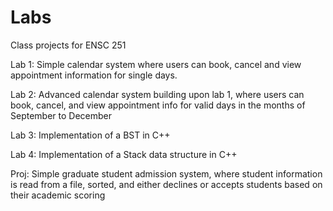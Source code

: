 # Labs
Class projects for ENSC 251

Lab 1: Simple calendar system where users can book, cancel and view appointment information for single days.

Lab 2: Advanced calendar system building upon lab 1, where users can book, cancel, and view appointment info for valid days in the months of September to December

Lab 3: Implementation of a BST in C++

Lab 4: Implementation of a Stack data structure in C++

Proj: Simple graduate student admission system, where student information is read from a file, sorted, and either declines or accepts students based on their academic scoring
